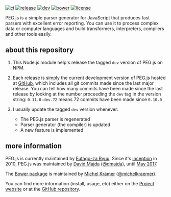 [![ci](https://img.shields.io/travis/pegjs/pegjs.svg)](https://travis-ci.org/pegjs/pegjs)
[![release](https://img.shields.io/npm/v/pegjs.svg)](https://www.npmjs.com/package/pegjs)
[![dev](https://img.shields.io/npm/v/pegjs/dev.svg)](https://github.com/pegjs/pegjs)
[![bower](https://img.shields.io/bower/v/pegjs.svg)](https://github.com/pegjs/bower)
[![license](https://img.shields.io/badge/license-mit-blue.svg)](https://opensource.org/licenses/MIT)

PEG.js is a simple parser generator for JavaScript that produces fast parsers with excellent error reporting. You can use it to process complex data or computer languages and build transformers, interpreters, compilers and other tools easily.

## about this repository

1) This Node.js module help's release the tagged `dev` version of PEG.js on NPM.

2) Each release is simply the current development version of PEG.js hosted at [GitHub](https://github.com/pegjs/pegjs), which includes all git commits made since the last major release. You can tell how many commits have been made since the last release by looking at the number proceeding the `dev` tag in the version string: `0.11.0-dev.72` means 72 commits have been made since `0.10.0`

2) I usually update the tagged `dev` version whenever:

    * The PEG.js parser is regenerated
    * Parser generator (the compiler) is updated
    * A new feature is implemented

## more information

PEG.js is currently maintained by [Futago-za Ryuu](https://github.com/futagoza). Since it's [inception](https://www.google.com/search?q=inception+meaning) in 2010, PEG.js was maintained by [David Majda](https://majda.cz/) ([@dmajda](http://twitter.com/dmajda)), until [May 2017](https://github.com/pegjs/pegjs/issues/503).

The [Bower package](https://github.com/pegjs/bower) is maintained by [Michel Krämer](http://www.michel-kraemer.com/) ([@michelkraemer](https://twitter.com/michelkraemer)).

You can find more information (install, usage, etc) either on the [Project website](http://pegjs.org/) or at the [GitHub repository](https://github.com/pegjs/pegjs).

